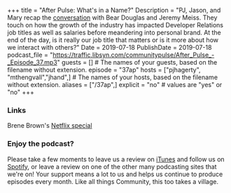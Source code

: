 +++
title = "After Pulse: What's in a Name?"
Description = "PJ, Jason, and Mary recap the [conversation](http://communitypulse.io/37-whats-in-name/) with Bear Douglas and Jeremy Meiss. They touch on how the growth of the industry has impacted Developer Relations job titles as well as salaries before meandering into personal brand. At the end of the day, is it really our job title that matters or is it more about how we interact with others?"
Date = 2019-07-18
PublishDate = 2019-07-18
podcast_file = "https://traffic.libsyn.com/communitypulse/After_Pulse_-_Episode_37.mp3"
guests = [] # The names of your guests, based on the filename without extension.
episode = "37ap"
hosts = ["pjhagerty", "mthengvall","jhand",] # The names of your hosts, based on the filename without extension.
aliases = ["/37ap",]
explicit = "no" # values are "yes" or "no"
+++
### Links
Brene Brown's [Netflix special](https://www.netflix.com/title/81010166)


### Enjoy the podcast?
Please take a few moments to leave us a review on [iTunes](https://itunes.apple.com/us/podcast/community-pulse/id1218368182?mt=2) and follow us on [Spotify](https://open.spotify.com/show/3I7g5WfMSgpWu38zZMjet?si=565TMb81SaWwrJYbAIeOxQ), or leave a review on one of the other many podcasting sites that we're on! Your support means a lot to us and helps us continue to produce episodes every month. Like all things Community, this too takes a village.
